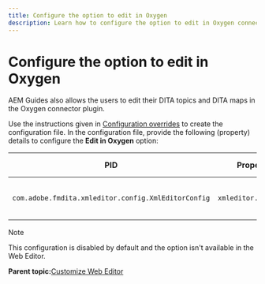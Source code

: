 ```yaml
---
title: Configure the option to edit in Oxygen 
description: Learn how to configure the option to edit in Oxygen connector plugin.
---
```


# Configure the option to edit in Oxygen

AEM Guides also allows the users to edit their DITA topics and DITA maps in the Oxygen connector plugin. 

Use the instructions given in [Configuration overrides](download-install-additional-config-override.md#) to create the configuration file. In the configuration file, provide the following (property) details to configure the **Edit in Oxygen** option:



|PID|Property Key|Property Value|
|---|------------|--------------|
|`com.adobe.fmdita.xmleditor.config.XmlEditorConfig`|`xmleditor.editinoxygen`|Boolean \(true/false\). **Default value**: false |

>[!NOTE]
>
> This configuration is disabled by default and the option isn't available in the Web Editor.

**Parent topic:**[Customize Web Editor](conf-web-editor.md)

